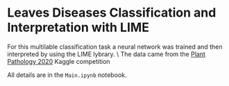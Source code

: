 # Leaves Diseases Classification and Interpretation with LIME

For this multilable classification task a neural network was trained and then interpreted by using the LIME lybrary. \\
The data came from the [Plant Pathology 2020](https://www.kaggle.com/c/plant-pathology-2020-fgvc7/overview) Kaggle competition

All details are in the `Main.ipynb` notebook.
